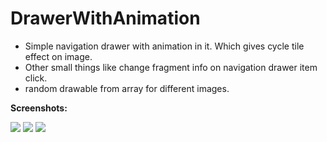 DrawerWithAnimation
===================

- Simple navigation drawer with animation in it. Which gives cycle tile effect on image.
- Other small things like change fragment info on navigation drawer item click.
- random drawable from array for different images.

<b>Screenshots:</b>

<img src="../Libraries/Pictures/anim.png">

<img src="./Libraries/Pictures/harry1.png">

<img src="Libraries/Pictures/harry2.png">

